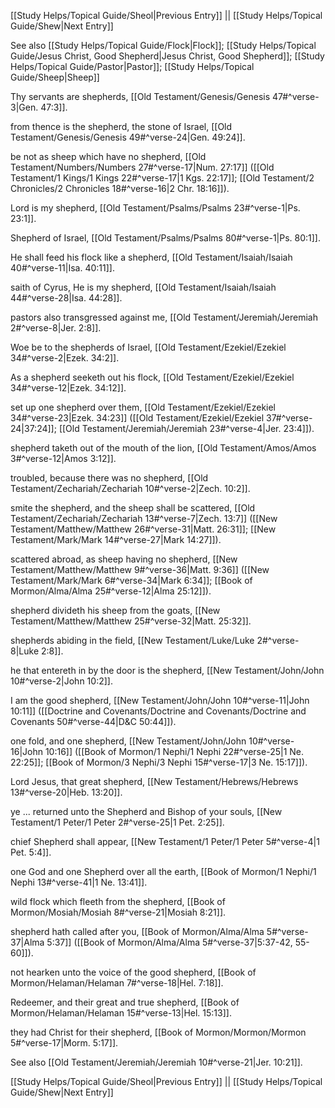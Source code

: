 [[Study Helps/Topical Guide/Sheol|Previous Entry]]  ||  [[Study Helps/Topical Guide/Shew|Next Entry]]

 See also [[Study Helps/Topical Guide/Flock|Flock]]; [[Study Helps/Topical Guide/Jesus Christ, Good Shepherd|Jesus Christ, Good Shepherd]]; [[Study Helps/Topical Guide/Pastor|Pastor]]; [[Study Helps/Topical Guide/Sheep|Sheep]]

 Thy servants are shepherds, [[Old Testament/Genesis/Genesis 47#^verse-3|Gen. 47:3]].

 from thence is the shepherd, the stone of Israel, [[Old Testament/Genesis/Genesis 49#^verse-24|Gen. 49:24]].

 be not as sheep which have no shepherd, [[Old Testament/Numbers/Numbers 27#^verse-17|Num. 27:17]] ([[Old Testament/1 Kings/1 Kings 22#^verse-17|1 Kgs. 22:17]]; [[Old Testament/2 Chronicles/2 Chronicles 18#^verse-16|2 Chr. 18:16]]).

 Lord is my shepherd, [[Old Testament/Psalms/Psalms 23#^verse-1|Ps. 23:1]].

 Shepherd of Israel, [[Old Testament/Psalms/Psalms 80#^verse-1|Ps. 80:1]].

 He shall feed his flock like a shepherd, [[Old Testament/Isaiah/Isaiah 40#^verse-11|Isa. 40:11]].

 saith of Cyrus, He is my shepherd, [[Old Testament/Isaiah/Isaiah 44#^verse-28|Isa. 44:28]].

 pastors also transgressed against me, [[Old Testament/Jeremiah/Jeremiah 2#^verse-8|Jer. 2:8]].

 Woe be to the shepherds of Israel, [[Old Testament/Ezekiel/Ezekiel 34#^verse-2|Ezek. 34:2]].

 As a shepherd seeketh out his flock, [[Old Testament/Ezekiel/Ezekiel 34#^verse-12|Ezek. 34:12]].

 set up one shepherd over them, [[Old Testament/Ezekiel/Ezekiel 34#^verse-23|Ezek. 34:23]] ([[Old Testament/Ezekiel/Ezekiel 37#^verse-24|37:24]]; [[Old Testament/Jeremiah/Jeremiah 23#^verse-4|Jer. 23:4]]).

 shepherd taketh out of the mouth of the lion, [[Old Testament/Amos/Amos 3#^verse-12|Amos 3:12]].

 troubled, because there was no shepherd, [[Old Testament/Zechariah/Zechariah 10#^verse-2|Zech. 10:2]].

 smite the shepherd, and the sheep shall be scattered, [[Old Testament/Zechariah/Zechariah 13#^verse-7|Zech. 13:7]] ([[New Testament/Matthew/Matthew 26#^verse-31|Matt. 26:31]]; [[New Testament/Mark/Mark 14#^verse-27|Mark 14:27]]).

 scattered abroad, as sheep having no shepherd, [[New Testament/Matthew/Matthew 9#^verse-36|Matt. 9:36]] ([[New Testament/Mark/Mark 6#^verse-34|Mark 6:34]]; [[Book of Mormon/Alma/Alma 25#^verse-12|Alma 25:12]]).

 shepherd divideth his sheep from the goats, [[New Testament/Matthew/Matthew 25#^verse-32|Matt. 25:32]].

 shepherds abiding in the field, [[New Testament/Luke/Luke 2#^verse-8|Luke 2:8]].

 he that entereth in by the door is the shepherd, [[New Testament/John/John 10#^verse-2|John 10:2]].

 I am the good shepherd, [[New Testament/John/John 10#^verse-11|John 10:11]] ([[Doctrine and Covenants/Doctrine and Covenants/Doctrine and Covenants 50#^verse-44|D&C 50:44]]).

 one fold, and one shepherd, [[New Testament/John/John 10#^verse-16|John 10:16]] ([[Book of Mormon/1 Nephi/1 Nephi 22#^verse-25|1 Ne. 22:25]]; [[Book of Mormon/3 Nephi/3 Nephi 15#^verse-17|3 Ne. 15:17]]).

 Lord Jesus, that great shepherd, [[New Testament/Hebrews/Hebrews 13#^verse-20|Heb. 13:20]].

 ye ... returned unto the Shepherd and Bishop of your souls, [[New Testament/1 Peter/1 Peter 2#^verse-25|1 Pet. 2:25]].

 chief Shepherd shall appear, [[New Testament/1 Peter/1 Peter 5#^verse-4|1 Pet. 5:4]].

 one God and one Shepherd over all the earth, [[Book of Mormon/1 Nephi/1 Nephi 13#^verse-41|1 Ne. 13:41]].

 wild flock which fleeth from the shepherd, [[Book of Mormon/Mosiah/Mosiah 8#^verse-21|Mosiah 8:21]].

 shepherd hath called after you, [[Book of Mormon/Alma/Alma 5#^verse-37|Alma 5:37]] ([[Book of Mormon/Alma/Alma 5#^verse-37|5:37-42, 55-60]]).

 not hearken unto the voice of the good shepherd, [[Book of Mormon/Helaman/Helaman 7#^verse-18|Hel. 7:18]].

 Redeemer, and their great and true shepherd, [[Book of Mormon/Helaman/Helaman 15#^verse-13|Hel. 15:13]].

 they had Christ for their shepherd, [[Book of Mormon/Mormon/Mormon 5#^verse-17|Morm. 5:17]].

 See also [[Old Testament/Jeremiah/Jeremiah 10#^verse-21|Jer. 10:21]].

[[Study Helps/Topical Guide/Sheol|Previous Entry]]  ||  [[Study Helps/Topical Guide/Shew|Next Entry]]